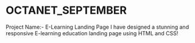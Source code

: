 # OCTANET_SEPTEMBER
Project Name:- E-Learning Landing Page
I have designed a stunning and responsive E-learning education landing page using HTML and CSS!
